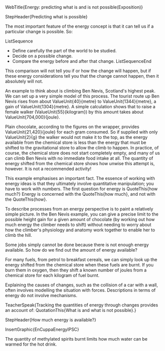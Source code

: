 WebTitle{Energy: predicting what is and is not possible(Exposition)}

StepHeader{Predicting what is possible}

The most important feature of the energy concept is that it can tell us if a particular change is possible. So:

ListSequence
- Define carefully the part of the world to be studied.
- Decide on a possible change.
- Compare the energy before and after that change.
ListSequenceEnd

This comparison will not tell you if or how the change will happen, but if these energy considerations tell you that the change cannot happen, then it absolutely will not.

An example to think about is climbing Ben Nevis, Scotland's highest peak. We can set up a very simple model of this process. The tourist route up Ben Nevis rises from about ValueUnit{40}{metre} to ValueUnit{1344}{metre}, a gain of ValueUnit{1304}{metre}. A simple calculation shows that to raise a female walker (ValueUnit{55}{kilogram}) by this amount takes about ValueUnit{704,000}{joule}.

Plain chocolate, according to the figures on the wrapper, provides ValueUnit{21,420}{joule} for each gram consumed. So if supplied with only ValueUnit{2}{g} the walker would not make it to the top, as the energy available from the chemical store is less than the energy that must be shifted to the gravitational store to allow the climb to happen. In practice, of course, the chemical store does not start completely empty, and many of us can climb Ben Nevis with no immediate food intake at all. The quantity of energy shifted from the chemical store shows how unwise this attempt is, however. It is not a recommended activity!

This example emphasises an important fact. The essence of working with energy ideas is that they ultimately involve quantitative manipulation; you have to work with numbers. The first question for energy is QuoteThis{how much?} Energy is concerned with the QuoteThis{how much}, and not with the QuoteThis{how}.

To describe processes from an energy perspective is to paint a relatively simple picture. In the Ben Nevis example, you can give a precise limit to the possible height gain for a given amount of chocolate (by working out how much energy the climber needs to shift) without needing to worry about how the climber's physiology and anatomy work together to enable her to climb the hill.

Some jobs simply cannot be done because there is not enough energy available. So how do we find out the amount of energy available?

For many fuels, from petrol to breakfast cereals, we can simply look up the energy shifted from the chemical store when these fuels are burnt. If you burn them in oxygen, then they shift a known number of joules from a chemical store for each kilogram of fuel burnt.

Explaining the causes of changes, such as the collision of a car with a wall, often involves modelling the situation with forces. Descriptions in terms of energy do not involve mechanisms.

TeacherSpeak{Tracking the quantities of energy through changes provides an account of: QuotationThis{What is and what is not possible}.}

StepHeader{How much energy is available?}

InsertGraphic{EnCuppaEnergyIPSC}

The quantity of methylated spirits burnt limits how much water can be warmed for the hot drink.
